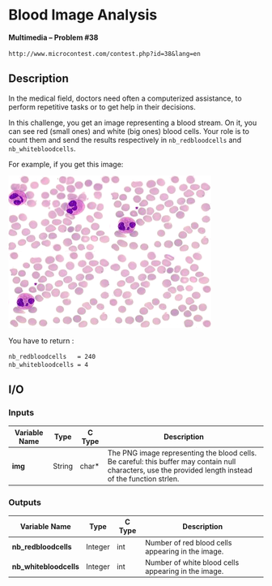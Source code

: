 # Blood Image Analysis

**Multimedia – Problem #38**

`http://www.microcontest.com/contest.php?id=38&lang=en`


## Description

In the medical field, doctors need often a computerized assistance, to perform
repetitive tasks or to get help in their decisions.

In this challenge, you get an image representing a blood stream. On it, you can
see red (small ones) and white (big ones) blood cells. Your role is to count
them and send the results respectively in `nb_redbloodcells` and
`nb_whitebloodcells`.

For example, if you get this image:

<img src="./extra/00.png" alt="Image 0">

You have to return :

```text
nb_redbloodcells   = 240
nb_whitebloodcells = 4
```


## I/O

### Inputs

| Variable Name | Type   | C Type | Description                                                                                                                                              |
| ------------- | ------ | ------ | -------------------------------------------------------------------------------------------------------------------------------------------------------- |
| **img**       | String | char*  | The PNG image representing the blood cells. Be careful: this buffer may contain null characters, use the provided length instead of the function strlen. |

### Outputs

| Variable Name          | Type    | C Type | Description                                         |
| ---------------------- | ------- | ------ | --------------------------------------------------- |
| **nb_redbloodcells**   | Integer | int    | Number of red blood cells appearing in the image.   |
| **nb_whitebloodcells** | Integer | int    | Number of white blood cells appearing in the image. |
